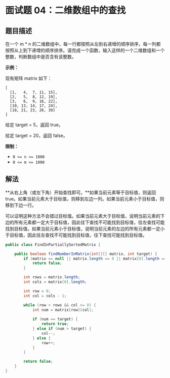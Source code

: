 # 面试题 04：二维数组中的查找
## 题目描述
在一个 m * n 的二维数组中，每一行都按照从左到右递增的顺序排序，每一列都按照从上到下递增的顺序排序。请完成一个函数，输入这样的一个二维数组和一个整数，判断数组中是否含有该整数。

**示例：**

现有矩阵 matrix 如下：

```
[
  [1,   4,  7, 11, 15],
  [2,   5,  8, 12, 19],
  [3,   6,  9, 16, 22],
  [10, 13, 14, 17, 24],
  [18, 21, 23, 26, 30]
]

```
给定 target = 5，返回 true。

给定 target = 20，返回 false。

**限制：**

- `0 <= n <= 1000`
- `0 <= m <= 1000`

## 解法

**从右上角（或左下角）开始查找即可。**如果当前元素等于目标值，则返回 true。如果当前元素大于目标值，则移到左边一列。如果当前元素小于目标值，则移到下边一行。

可以证明这种方法不会错过目标值。如果当前元素大于目标值，说明当前元素的下边的所有元素都一定大于目标值，因此往下查找不可能找到目标值，往左查找可能找到目标值。如果当前元素小于目标值，说明当前元素的左边的所有元素都一定小于目标值，因此往左查找不可能找到目标值，往下查找可能找到目标值。

```java
public class FindInPartiallySortedMatrix {

    public boolean findNumberInMatrix(int[][] matrix, int target) {
        if (matrix == null || matrix.length == 0 || matrix[0].length == 0) {
            return false;
        }

        int rows = matrix.length;
        int cols = matrix[0].length;

        int row = 0;
        int col = cols - 1;

        while (row < rows && col >= 0) {
            int num = matrix[row][col];
            
            if (num == target) {
                return true;
            } else if (num > target) {
                col--;
            } else {
                row++;
            }
        }

        return false;
    }
}
```

